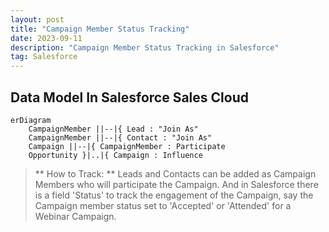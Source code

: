 ```yaml
---
layout: post
title: "Campaign Member Status Tracking"
date: 2023-09-11
description: "Campaign Member Status Tracking in Salesforce"
tag: Salesforce
---   
```


## Data Model In Salesforce Sales Cloud

```mermaid
erDiagram 
    CampaignMember ||--|{ Lead : "Join As"
    CampaignMember ||--|{ Contact : "Join As"
    Campaign ||--|{ CampaignMember : Participate 
    Opportunity }|..|{ Campaign : Influence
```

> ** How to Track: ** Leads and Contacts can be added as Campaign Members who will participate  the Campaign. And in Salesforce there is a field 'Status' to track the engagement of the Campaign, say the Campaign member status set to 'Accepted' or 'Attended' for a Webinar Campaign.